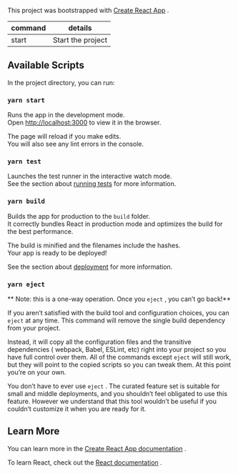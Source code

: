 This
project
was
bootstrapped
with [Create React App](https://github.com/facebook/create-react-app)
.

| command | details           |
| ------- | ----------------- |
| start   | Start the project |

## Available Scripts

In
the
project
directory,
you
can
run:

### `yarn start`

Runs
the
app
in
the
development
mode.<br />
Open [http://localhost:3000](http://localhost:3000)
to
view
it
in
the
browser.

The
page
will
reload
if
you
make
edits.<br />
You
will
also
see
any
lint
errors
in
the
console.

### `yarn test`

Launches
the
test
runner
in
the
interactive
watch
mode.<br />
See
the
section
about [running tests](https://facebook.github.io/create-react-app/docs/running-tests)
for
more
information.

### `yarn build`

Builds
the
app
for
production
to
the `build`
folder.<br />
It
correctly
bundles
React
in
production
mode
and
optimizes
the
build
for
the
best
performance.

The
build
is
minified
and
the
filenames
include
the
hashes.<br />
Your
app
is
ready
to
be
deployed!

See
the
section
about [deployment](https://facebook.github.io/create-react-app/docs/deployment)
for
more
information.

### `yarn eject`

**
Note:
this
is
a
one-way
operation.
Once
you `eject`
,
you
can’t
go
back!**

If
you
aren’t
satisfied
with
the
build
tool
and
configuration
choices,
you
can `eject`
at
any
time.
This
command
will
remove
the
single
build
dependency
from
your
project.

Instead,
it
will
copy
all
the
configuration
files
and
the
transitive
dependencies (
webpack,
Babel,
ESLint,
etc)
right
into
your
project
so
you
have
full
control
over
them.
All
of
the
commands
except `eject`
will
still
work,
but
they
will
point
to
the
copied
scripts
so
you
can
tweak
them.
At
this
point
you’re
on
your
own.

You
don’t
have
to
ever
use `eject`
.
The
curated
feature
set
is
suitable
for
small
and
middle
deployments,
and
you
shouldn’t
feel
obligated
to
use
this
feature.
However
we
understand
that
this
tool
wouldn’t
be
useful
if
you
couldn’t
customize
it
when
you
are
ready
for
it.

## Learn More

You
can
learn
more
in
the [Create React App documentation](https://facebook.github.io/create-react-app/docs/getting-started)
.

To
learn
React,
check
out
the [React documentation](https://reactjs.org/)
.
